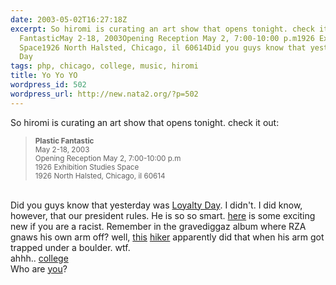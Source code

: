 ```yaml
---
date: 2003-05-02T16:27:18Z
excerpt: So hiromi is curating an art show that opens tonight. check it out:Plastic
  FantasticMay 2-18, 2003Opening Reception May 2, 7:00-10:00 p.m1926 Exhibition Studies
  Space1926 North Halsted, Chicago, il 60614Did you guys know that yesterday was Loyalty
  Day
tags: php, chicago, college, music, hiromi
title: Yo Yo YO
wordpress_id: 502
wordpress_url: http://new.nata2.org/?p=502
---
```


So hiromi is curating an art show that opens tonight. check it out:<blockquote><small><b>Plastic Fantastic</b><br/>May 2-18, 2003<br/>Opening Reception May 2, 7:00-10:00 p.m<br/>1926 Exhibition Studies Space<br/>1926 North Halsted, Chicago, il 60614</small></blockquote><br/>Did you guys know that yesterday was <a href="http://www.whitehouse.gov/news/releases/2003/04/20030430-26.html">Loyalty Day</a>. I didn't. I did know, however, that our president rules. He is so so smart. <a href="http://www.11alive.com/news/news_article.asp?storyid=31252">here</a> is some exciting new if you are a racist. Remember in the gravediggaz album where RZA gnaws his own arm off? well, <a href="http://www.cnn.com/2003/US/Central/05/02/climber.amputation.ap/index.html">this</a> <a href="http://www.denverpost.com/Stories/0,1413,36~53~1364264,00.html">hiker</a> apparently did that when his arm got trapped under a boulder. wtf.  <br/>ahhh.. <a href="http://www.purdueexponent.org/interface/bebop/showstory.php?date=2003/04/28&amp;section=letters&amp;storyid=brown">college</a><br/>Who are <a href="http://www.bbc.co.uk/music/parents/teenagetribes/">you</a>?
